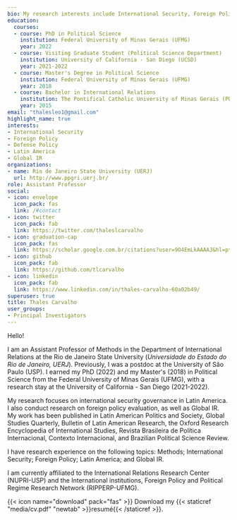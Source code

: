 ```yaml
---
bio: My research interests include International Security, Foreign Policy, Latin America, and Global IR.
education:
  courses:
  - course: PhD in Political Science
    institution: Federal University of Minas Gerais (UFMG)
    year: 2022
  - course: Visiting Graduate Student (Political Science Department)
    institution: University of California - San Diego (UCSD)
    year: 2021-2022
  - course: Master's Degree in Political Science
    institution: Federal University of Minas Gerais (UFMG)
    year: 2018
  - course: Bachelor in International Relations
    institution: The Pontifical Catholic University of Minas Gerais (PUC-MG)
    year: 2015
email: "thalesleo1@gmail.com"
highlight_name: true
interests:
- International Security
- Foreign Policy
- Defense Policy
- Latin America
- Global IR
organizations:
- name: Rio de Janeiro State University (UERJ)
  url: http://www.ppgri.uerj.br/
role: Assistant Professor  
social:
- icon: envelope
  icon_pack: fas
  link: /#contact
- icon: twitter
  icon_pack: fab
  link: https://twitter.com/thaleslcarvalho
- icon: graduation-cap
  icon_pack: fas
  link: https://scholar.google.com.br/citations?user=9O4EmLkAAAAJ&hl=pt-BR
- icon: github
  icon_pack: fab
  link: https://github.com/tlcarvalho
- icon: linkedin
  icon_pack: fab
  link: https://www.linkedin.com/in/thales-carvalho-60a02b49/
superuser: true
title: Thales Carvalho
user_groups:
- Principal Investigators
---
```


Hello!  

I am an Assistant Professor of Methods in the Department of International Relations at the Rio de Janeiro State University (*Universidade do Estado do Rio de Janeiro, UERJ*). Previously, I was a postdoc at the University of São Paulo (USP). I earned my PhD (2022) and my Master's (2018) in Political Science from the Federal University of Minas Gerais (UFMG), with a research stay at the University of California - San Diego (2021-2022).

My research focuses on international security governance in Latin America. I also conduct research on foreign policy evaluation, as well as Global IR. My work has been published in Latin American Politics and Society, Global Studies Quarterly, Bulletin of Latin American Research, the Oxford Research Encyclopedia of International Studies, Revista Brasileira de Política Internacional, Contexto Internacional, and Brazilian Political Science Review.

I have research experience on the following topics: Methods; International Security; Foreign Policy; Latin America; and Global IR.

I am currently affiliated to the International Relations Research Center (NUPRI-USP) and the International institutions, Foreign Policy and Political Regime Research Network (RIPPERP-UFMG). 

{{< icon name="download" pack="fas" >}} Download my {{< staticref "media/cv.pdf" "newtab" >}}resumé{{< /staticref >}}.
